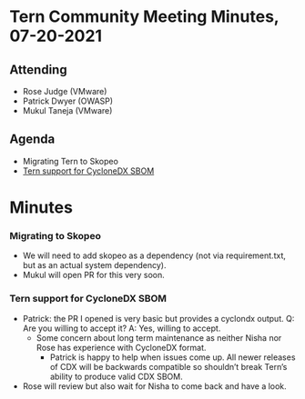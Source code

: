 # Tern Community Meeting Minutes, 07-20-2021

## Attending
* Rose Judge (VMware)
* Patrick Dwyer (OWASP)
* Mukul Taneja (VMware)

## Agenda
* Migrating Tern to Skopeo
* [Tern support for CycloneDX SBOM](https://github.com/tern-tools/tern/issues/987)


# Minutes

### Migrating to Skopeo
* We will need to add skopeo as a dependency (not via requirement.txt, but as an actual system dependency).
* Mukul will open PR for this very soon.

### Tern support for CycloneDX SBOM
* Patrick: the PR I opened is very basic but provides a cyclondx output. Q: Are you willing to accept it? A: Yes, willing to accept. 
    * Some concern about long term maintenance as neither Nisha nor Rose has experience with CycloneDX format.
        * Patrick is happy to help when issues come up. All newer releases of CDX will be backwards compatible so shouldn’t break Tern’s ability to produce valid CDX SBOM.
* Rose will review but also wait for Nisha to come back and have a look.

